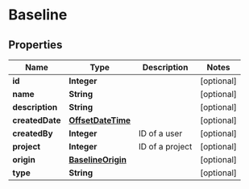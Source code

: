 
# Baseline

## Properties
Name | Type | Description | Notes
------------ | ------------- | ------------- | -------------
**id** | **Integer** |  |  [optional]
**name** | **String** |  |  [optional]
**description** | **String** |  |  [optional]
**createdDate** | [**OffsetDateTime**](OffsetDateTime.md) |  |  [optional]
**createdBy** | **Integer** | ID of a user |  [optional]
**project** | **Integer** | ID of a project |  [optional]
**origin** | [**BaselineOrigin**](BaselineOrigin.md) |  |  [optional]
**type** | **String** |  |  [optional]



